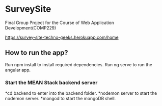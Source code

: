 # SurveySite
Final Group Project for the Course of Web Application Development(COMP229)

https://survey-site-techno-geeks.herokuapp.com/home

## How to run the app?

Run npm install to install required dependencies.
Run ng serve to run the angular app.

### Start the MEAN Stack backend server
*cd backend to enter into the backend folder.
*nodemon server to start the nodemon server.
*mongod to start the mongoDB shell.
